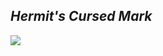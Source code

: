 <h2><i>Hermit's Cursed Mark</i></h2>

<img src="https://scontent-mxp1-1.xx.fbcdn.net/v/t1.0-9/25348699_562117187458856_4447632921244521074_n.jpg?oh=51c307a391ea950031cbf6ca7254791d&oe=5AC888CD" style="50%">
